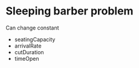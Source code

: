 # Sleeping barber problem

Can change constant

- seatingCapacity
- arrivalRate
- cutDuration
- timeOpen
